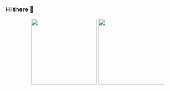 ### Hi there 👋

<div align="center">
  <a href="https://github.com/mateus-de-oliveira">
  <img height="180em" src="https://github-readme-stats.vercel.app/api?username=mateus-de-oliveira&show_icons=true&theme=dracula&include_all_commits=true&count_private=true"/>
  <img height="180em" src="https://github-readme-stats.vercel.app/api/top-langs/?username=mateus-de-oliveira&layout=compact&langs_count=7&theme=dracula"/>
</div><br/>
